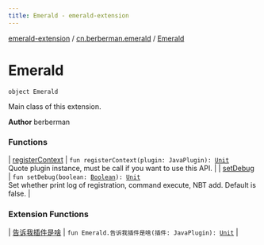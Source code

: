 ```yaml
---
title: Emerald - emerald-extension
---
```


[emerald-extension](../../index.html) / [cn.berberman.emerald](../index.html) / [Emerald](.)

# Emerald

`object Emerald`

Main class of this extension.

**Author**
berberman

### Functions

| [registerContext](register-context.html) | `fun registerContext(plugin: JavaPlugin): `[`Unit`](https://kotlinlang.org/api/latest/jvm/stdlib/kotlin/-unit/index.html)<br>Quote plugin instance, must be call if you want to use this API. |
| [setDebug](set-debug.html) | `fun setDebug(boolean: `[`Boolean`](https://kotlinlang.org/api/latest/jvm/stdlib/kotlin/-boolean/index.html)`): `[`Unit`](https://kotlinlang.org/api/latest/jvm/stdlib/kotlin/-unit/index.html)<br>Set whether print log of registration, command execute, NBT add. Default is false. |

### Extension Functions

| [告诉我插件是啥](../告诉我插件是啥.html) | `fun Emerald.告诉我插件是啥(插件: JavaPlugin): `[`Unit`](https://kotlinlang.org/api/latest/jvm/stdlib/kotlin/-unit/index.html) |


